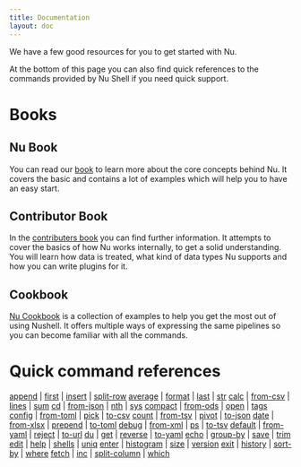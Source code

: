 ```yaml
---
title: Documentation
layout: doc
---
```

We have a few good resources for you to get started with Nu.

At the bottom of this page you can also find quick references to the commands provided by Nu Shell if you need quick support.

# Books

## Nu Book

You can read our [book](https://www.nushell.sh/book) to learn more about the core concepts behind Nu. It covers the basic and contains a lot of examples which will help you to have an easy start. 

## Contributor Book

In the [contributers book](https://www.nushell.sh/contributor-book) you can find further information. It attempts to cover the basics of how Nu works internally, to get a solid understanding. You will learn how data is treated, what kind of data types Nu supports and how you can write plugins for it.

## Cookbook

[Nu Cookbook](https://www.nushell.sh/cookbook/) is a collection of examples to help you get the most out of using Nushell. It offers multiple ways of expressing the same pipelines so you can become familiar with all the commands.

# Quick command references

[append](/commands/append.html) | [first](/commands/first.html) | [insert](/commands/insert.html) | [split-row](/commands/split-row.html)
[average](/commands/average.html) | [format](/commands/format.html) | [last](/commands/last.html) | [str](/commands/str.html)
[calc](/commands/calc.html) | [from-csv](/commands/from-csv.html) | [lines](/commands/lines.html) | [sum](/commands/sum.html)
[cd](/commands/cd.html) | [from-json](/commands/from-json.html) | [nth](/commands/nth.html) | [sys](/commands/sys.html)
[compact](/commands/compact.html) | [from-ods](/commands/from-ods.html) | [open](/commands/open.html) | [tags](/commands/tags.html)
[config](/commands/config.html) | [from-toml](/commands/from-toml.html) | [pick](/commands/pick.html) | [to-csv](/commands/to-csv.html)
[count](/commands/count.html) | [from-tsv](/commands/from-tsv.html) | [pivot](/commands/pivot.html) | [to-json](/commands/to-json.html)
[date](/commands/date.html) | [from-xlsx](/commands/from-xlsx.html) | [prepend](/commands/prepend.html) | [to-toml](/commands/to-toml.html)
[debug](/commands/debug.html) | [from-xml](/commands/from-xml.html) | [ps](/commands/ps.html) | [to-tsv](/commands/to-tsv.html)
[default](/commands/default.html) | [from-yaml](/commands/from-yaml.html) | [reject](/commands/reject.html) | [to-url](/commands/to-url.html)
[du](/commands/du.html) | [get](/commands/get.html) | [reverse](/commands/reverse.html) | [to-yaml](/commands/to-yaml.html)
[echo](/commands/echo.html) | [group-by](/commands/group-by.html) | [save](/commands/save.html) | [trim](/commands/trim.html)
[edit](/commands/edit.html) | [help](/commands/help.html) | [shells](/commands/shells.html) | [uniq](/commands/uniq.html)
[enter](/commands/enter.html) | [histogram](/commands/histogram.html) | [size](/commands/size.html) | [version](/commands/version.html)
[exit](/commands/exit.html) | [history](/commands/history.html) | [sort-by](/commands/sort-by.html) | [where](/commands/where.html)
[fetch](/commands/fetch.html) | [inc](/commands/inc.html) | [split-column](/commands/split-column.html) | [which](/commands/which.html)
